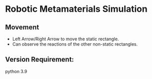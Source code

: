 # Robotic Metamaterials Simulation

## Movement

- Left Arrow/Right Arrow to move the static rectangle.
- Can observe the reactions of the other non-static rectangles.


## Version Requirement:
python 3.9
